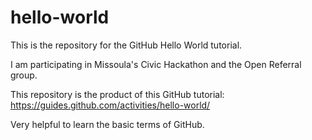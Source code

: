 # hello-world
This is the repository for the GitHub Hello World tutorial.

I am participating in Missoula's Civic Hackathon and the Open Referral group.

This repository is the product of this GitHub tutorial: https://guides.github.com/activities/hello-world/

Very helpful to learn the basic terms of GitHub.
